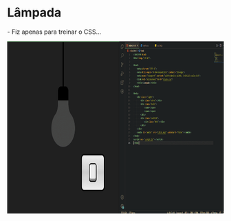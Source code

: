 # Lâmpada 

<p> - Fiz apenas para treinar o CSS... </p>

<img src="https://github.com/NemesioFVF/Lampada/blob/main/Lampada/GIF%2007-11-2021%2011-46-22.gif?raw=true" width="800" height="400" />
